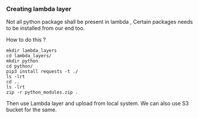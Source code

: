 ### Creating lambda layer

Not all python package shall be present in lambda , Certain packages needs to be installed from our end too.

How to do this ?

```
mkdir lambda_layers
cd lambda_layers/
mkdir python
cd python/
pip3 install requests -t ./
ls -lrt
cd ..
ls -lrt
zip -r python_modules.zip .
```

Then use Lambda layer and upload from local system.
We can also use S3 bucket for the same.